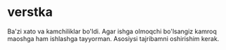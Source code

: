 # verstka
Ba'zi xato va kamchiliklar bo'ldi. Agar ishga olmoqchi bo'lsangiz kamroq maoshga ham ishlashga tayyorman. Asosiysi tajribamni oshirishim kerak.
